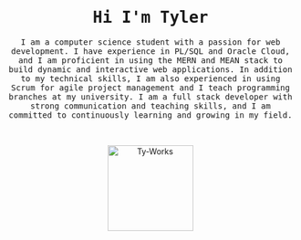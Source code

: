 <h1 align="center">
    <samp> Hi I'm Tyler </samp>
</h1>
<p align="center">
    <samp>
        I am a computer science student with a passion for web development. I have experience in PL/SQL and Oracle Cloud, and I am proficient in using the MERN and MEAN stack to build dynamic and interactive web applications. In addition to my technical skills, I am also experienced in using Scrum for agile project management and I teach programming branches at my university. I am a full stack developer with strong communication and teaching skills, and I am committed to continuously learning and growing in my field.
    </samp>
 </p>
&nbsp;
<p align="center">
    <a href="https://vader-7.github.io/Ty-Works/" target="_blank">
        <img src="raw/https://user-images.githubusercontent.com/66812754/208532702-1cb9e584-abf8-4400-87e8-f3b82d4e0eb9.png" alt="Ty-Works" width="150px" height="150px">
    </a>
</p>

<!---
Vader-7/Vader-7 is a ✨ special ✨ repository because its `README.md` (this file) appears on your GitHub profile.
You can click the Preview link to take a look at your changes.
--->
